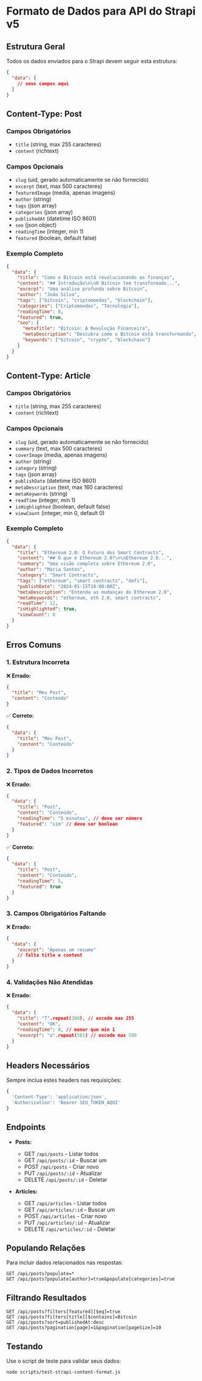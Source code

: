 # Formato de Dados para API do Strapi v5

## Estrutura Geral

Todos os dados enviados para o Strapi devem seguir esta estrutura:

```json
{
  "data": {
    // seus campos aqui
  }
}
```

## Content-Type: Post

### Campos Obrigatórios
- `title` (string, max 255 caracteres)
- `content` (richtext)

### Campos Opcionais
- `slug` (uid, gerado automaticamente se não fornecido)
- `excerpt` (text, max 500 caracteres)
- `featuredImage` (media, apenas imagens)
- `author` (string)
- `tags` (json array)
- `categories` (json array)
- `publishedAt` (datetime ISO 8601)
- `seo` (json object)
- `readingTime` (integer, min 1)
- `featured` (boolean, default false)

### Exemplo Completo

```json
{
  "data": {
    "title": "Como o Bitcoin está revolucionando as finanças",
    "content": "## Introdução\n\nO Bitcoin tem transformado...",
    "excerpt": "Uma análise profunda sobre Bitcoin",
    "author": "João Silva",
    "tags": ["bitcoin", "criptomoedas", "blockchain"],
    "categories": ["Criptomoedas", "Tecnologia"],
    "readingTime": 8,
    "featured": true,
    "seo": {
      "metaTitle": "Bitcoin: A Revolução Financeira",
      "metaDescription": "Descubra como o Bitcoin está transformando",
      "keywords": ["bitcoin", "crypto", "blockchain"]
    }
  }
}
```

## Content-Type: Article

### Campos Obrigatórios
- `title` (string, max 255 caracteres)
- `content` (richtext)

### Campos Opcionais
- `slug` (uid, gerado automaticamente se não fornecido)
- `summary` (text, max 500 caracteres)
- `coverImage` (media, apenas imagens)
- `author` (string)
- `category` (string)
- `tags` (json array)
- `publishDate` (datetime ISO 8601)
- `metaDescription` (text, max 160 caracteres)
- `metaKeywords` (string)
- `readTime` (integer, min 1)
- `isHighlighted` (boolean, default false)
- `viewCount` (integer, min 0, default 0)

### Exemplo Completo

```json
{
  "data": {
    "title": "Ethereum 2.0: O Futuro dos Smart Contracts",
    "content": "## O que é Ethereum 2.0?\n\nEthereum 2.0...",
    "summary": "Uma visão completa sobre Ethereum 2.0",
    "author": "Maria Santos",
    "category": "Smart Contracts",
    "tags": ["ethereum", "smart contracts", "defi"],
    "publishDate": "2024-01-15T10:00:00Z",
    "metaDescription": "Entenda as mudanças do Ethereum 2.0",
    "metaKeywords": "ethereum, eth 2.0, smart contracts",
    "readTime": 12,
    "isHighlighted": true,
    "viewCount": 0
  }
}
```

## Erros Comuns

### 1. Estrutura Incorreta
❌ **Errado:**
```json
{
  "title": "Meu Post",
  "content": "Conteúdo"
}
```

✅ **Correto:**
```json
{
  "data": {
    "title": "Meu Post",
    "content": "Conteúdo"
  }
}
```

### 2. Tipos de Dados Incorretos
❌ **Errado:**
```json
{
  "data": {
    "title": "Post",
    "content": "Conteúdo",
    "readingTime": "5 minutos", // deve ser número
    "featured": "sim" // deve ser boolean
  }
}
```

✅ **Correto:**
```json
{
  "data": {
    "title": "Post",
    "content": "Conteúdo",
    "readingTime": 5,
    "featured": true
  }
}
```

### 3. Campos Obrigatórios Faltando
❌ **Errado:**
```json
{
  "data": {
    "excerpt": "Apenas um resumo"
    // falta title e content
  }
}
```

### 4. Validações Não Atendidas
❌ **Errado:**
```json
{
  "data": {
    "title": "T".repeat(300), // excede max 255
    "content": "OK",
    "readingTime": 0, // menor que min 1
    "excerpt": "a".repeat(501) // excede max 500
  }
}
```

## Headers Necessários

Sempre inclua estes headers nas requisições:

```javascript
{
  'Content-Type': 'application/json',
  'Authorization': 'Bearer SEU_TOKEN_AQUI'
}
```

## Endpoints

- **Posts:** 
  - GET `/api/posts` - Listar todos
  - GET `/api/posts/:id` - Buscar um
  - POST `/api/posts` - Criar novo
  - PUT `/api/posts/:id` - Atualizar
  - DELETE `/api/posts/:id` - Deletar

- **Articles:**
  - GET `/api/articles` - Listar todos
  - GET `/api/articles/:id` - Buscar um
  - POST `/api/articles` - Criar novo
  - PUT `/api/articles/:id` - Atualizar
  - DELETE `/api/articles/:id` - Deletar

## Populando Relações

Para incluir dados relacionados nas respostas:

```
GET /api/posts?populate=*
GET /api/posts?populate[author]=true&populate[categories]=true
```

## Filtrando Resultados

```
GET /api/posts?filters[featured][$eq]=true
GET /api/posts?filters[title][$contains]=Bitcoin
GET /api/posts?sort=publishedAt:desc
GET /api/posts?pagination[page]=1&pagination[pageSize]=10
```

## Testando

Use o script de teste para validar seus dados:

```bash
node scripts/test-strapi-content-format.js
```